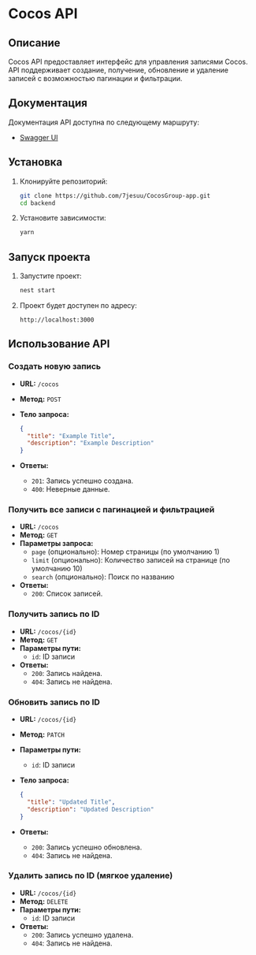 # Cocos API

## Описание

Cocos API предоставляет интерфейс для управления записями Cocos. API поддерживает создание, получение, обновление и удаление записей с возможностью пагинации и фильтрации.

## Документация

Документация API доступна по следующему маршруту:

- [Swagger UI](http://localhost:3000/api/docs)

## Установка

1. Клонируйте репозиторий:

    ```bash
    git clone https://github.com/7jesuu/CocosGroup-app.git
    cd backend
    ```

2. Установите зависимости:

    ```bash
    yarn
    ```

## Запуск проекта

1. Запустите проект:

    ```bash
    nest start
    ```

2. Проект будет доступен по адресу:

    ```
    http://localhost:3000
    ```

## Использование API

### Создать новую запись

- **URL:** `/cocos`
- **Метод:** `POST`
- **Тело запроса:**

    ```json
    {
      "title": "Example Title",
      "description": "Example Description"
    }
    ```

- **Ответы:**
  - `201`: Запись успешно создана.
  - `400`: Неверные данные.

### Получить все записи с пагинацией и фильтрацией

- **URL:** `/cocos`
- **Метод:** `GET`
- **Параметры запроса:**
  - `page` (опционально): Номер страницы (по умолчанию 1)
  - `limit` (опционально): Количество записей на странице (по умолчанию 10)
  - `search` (опционально): Поиск по названию
- **Ответы:**
  - `200`: Список записей.

### Получить запись по ID

- **URL:** `/cocos/{id}`
- **Метод:** `GET`
- **Параметры пути:**
  - `id`: ID записи
- **Ответы:**
  - `200`: Запись найдена.
  - `404`: Запись не найдена.

### Обновить запись по ID

- **URL:** `/cocos/{id}`
- **Метод:** `PATCH`
- **Параметры пути:**
  - `id`: ID записи
- **Тело запроса:**

    ```json
    {
      "title": "Updated Title",
      "description": "Updated Description"
    }
    ```

- **Ответы:**
  - `200`: Запись успешно обновлена.
  - `404`: Запись не найдена.

### Удалить запись по ID (мягкое удаление)

- **URL:** `/cocos/{id}`
- **Метод:** `DELETE`
- **Параметры пути:**
  - `id`: ID записи
- **Ответы:**
  - `200`: Запись успешно удалена.
  - `404`: Запись не найдена.
